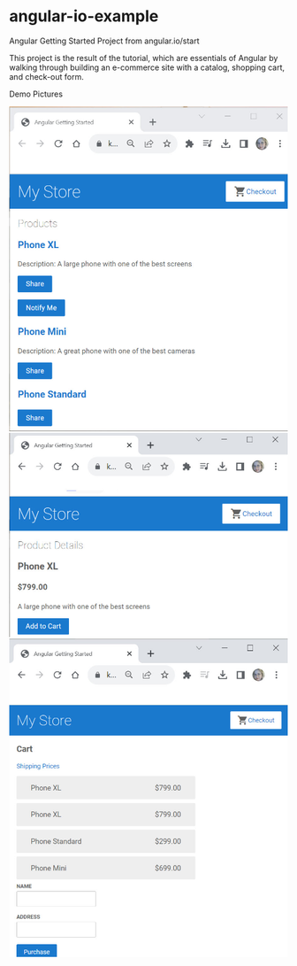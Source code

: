 # angular-io-example
Angular Getting Started Project from angular.io/start

This project is the result of the tutorial, which are essentials of Angular by walking through building an e-commerce site with a catalog, shopping cart, and check-out form.

Demo Pictures

![Screenshot of Web App Demo.](demo1.jpg)
![Screenshot of Web App Demo.](demo2.jpg)
![Screenshot of Web App Demo.](demo3.jpg)